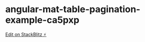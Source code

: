 # angular-mat-table-pagination-example-ca5pxp

[Edit on StackBlitz ⚡️](https://stackblitz.com/edit/angular-mat-table-pagination-example-ca5pxp)
